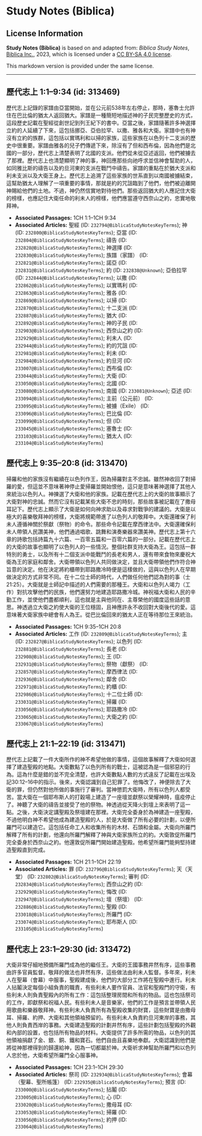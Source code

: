 # Study Notes (Biblica)

## License Information

**Study Notes (Biblica)** is based on and adapted from: _Biblica Study Notes_, [Biblica Inc.](https://www.biblica.com/), 2023, which is licensed under a [CC BY-SA 4.0 license](https://creativecommons.org/licenses/by-sa/4.0/legalcode.en).

This markdown version is provided under the same license.



--------------------------------

## 歷代志上 1:1–9:34 (id: 313469)

歷代志上記錄的家譜由亞當開始，並在公元前538年左右停止，那時，塞魯士允許住在巴比倫的猶太人返回猶大。家譜是一種簡短地描述神的子民完整歷史的方式，這段歷史記載在聖經從創世記到列王紀下的書中。亞當之後，家譜隨著許多神選擇立約的人延續了下來，這包括挪亞、亞伯拉罕、以撒、雅各和大衛。家譜中也有神沒有立約的族群，這包括以實瑪利和以掃的家族，這些家族在以色列十二支派的歷史中很重要。家譜由雅各的兒子們傳遞下來，除沒有了但和西布倫，因為他們是北國的一部分，歷代志上清楚表明了北國的支派。他們從未從亞述返回，他們被擄去了那裡。歷代志上也清楚顯明了神的事，神回應那些向祂呼求並信神會幫助的人，如同雅比斯的禱告以及約旦河東的支派在戰鬥中禱告。家譜的重點在於猶大支派和利未支派以及大衛王身上。歷代志上追溯了這些家族的世系直到以南國被擄結束，這幫助猶太人理解了一項重要的事情，那就是約的咒詛臨到了他們，他們被迫離開神賜給他們的土地。不過，神仍然信實地對待他們。那些返回猶大的人應記住大衛的榜樣，也應記住大衛任命的利未人的榜樣，他們應當遵守西奈山之約，忠實地敬拜神。

* **Associated Passages:** 1CH 1:1–1CH 9:34
* **Associated Articles:** 聖經 (ID: `232794@BiblicaStudyNotesKeyTerms`); 神 (ID: `232800@BiblicaStudyNotesKeyTerms`); 亞當 (ID: `232804@BiblicaStudyNotesKeyTerms`); 禱告 (ID: `232828@BiblicaStudyNotesKeyTerms`); 神選擇 (ID: `232830@BiblicaStudyNotesKeyTerms`); 族譜（家譜） (ID: `232821@BiblicaStudyNotesKeyTerms`); 諾亞 (ID: `232831@BiblicaStudyNotesKeyTerms`); 約 (ID: `232838@Unknown`); 亞伯拉罕 (ID: `232844@BiblicaStudyNotesKeyTerms`); 以撒 (ID: `232862@BiblicaStudyNotesKeyTerms`); 以實瑪利 (ID: `232863@BiblicaStudyNotesKeyTerms`); 雅各 (ID: `232869@BiblicaStudyNotesKeyTerms`); 以掃 (ID: `232870@BiblicaStudyNotesKeyTerms`); 十二支派 (ID: `232887@BiblicaStudyNotesKeyTerms`); 猶大 (ID: `232892@BiblicaStudyNotesKeyTerms`); 神的子民 (ID: `232903@BiblicaStudyNotesKeyTerms`); 西奈山之約 (ID: `232929@BiblicaStudyNotesKeyTerms`); 利未人 (ID: `232944@BiblicaStudyNotesKeyTerms`); 約的咒詛 (ID: `232981@BiblicaStudyNotesKeyTerms`); 利未 (ID: `232984@BiblicaStudyNotesKeyTerms`); 約旦河 (ID: `233007@BiblicaStudyNotesKeyTerms`); 西布倫 (ID: `233044@BiblicaStudyNotesKeyTerms`); 大衛 (ID: `233050@BiblicaStudyNotesKeyTerms`); 北國 (ID: `233080@BiblicaStudyNotesKeyTerms`); 南國 (ID: `233081@Unknown`); 亞述 (ID: `233094@BiblicaStudyNotesKeyTerms`); 主前（公元前） (ID: `233095@BiblicaStudyNotesKeyTerms`); 被擄（Exile） (ID: `233096@BiblicaStudyNotesKeyTerms`); 巴比倫 (ID: `233099@BiblicaStudyNotesKeyTerms`); 但 (ID: `233045@BiblicaStudyNotesKeyTerms`); 塞魯士 (ID: `233103@BiblicaStudyNotesKeyTerms`); 猶太人 (ID: `233104@BiblicaStudyNotesKeyTerms`)

## 歷代志上 9:35–20:8 (id: 313470)

掃羅和他的家族沒有繼續在以色列作王，因為掃羅對主不忠誠。雖然神收回了對掃羅的愛，但這並不意味著神停止愛掃羅並開始恨他，這只是意味著神選擇了其他人來統治以色列人。神揀選了大衛和他的家族。記載在歷代志上的大衛的故事顯示了大衛對神的忠誠。然而它沒有記載某些大衛不忠的時刻，那些故事被記載在了撒母耳記下。歷代志上顯示了大衛是如何向神求助以及尋求對戰爭的建議的。大衛是以極大的喜樂敬拜神的榜樣，大衛將規範帶進了以色列人的敬拜中。大衛還確保了利未人遵循神關於祭獻（祭物）的命令。那些命令記載在摩西律法中。大衛還確保利未人帶領人民讚美神，他們通過唱歌、跳舞和演奏樂器來讚美神。歷代志上第十六章的詩歌包括詩篇九十六篇、一百零五篇和一百零六篇的一部分。記載在歷代志上的大衛的故事也顯明了以色列人的一些情況。整個社群支持大衛為王。這包括一群特別的勇士，以及所有十二個支派中能戰鬥的長老和男人，還有帶來食物來慶祝大衛為王的家庭和鄰舍。大衛帶領以色列人共同做決定，並且大衛帶領他們作符合神旨意的決定。他在決定將約櫃帶到耶路撒冷時便是這樣做的，這與以色列人在早期做決定的方式非常不同。在十二位士師的時代，人們做任何他們認為對的事（士21:25）。大衛就是士師記中描述的人們需要的那種王。大衛和以色列人竭力（工作）對抗攻擊他們的民族，他們還努力地建造耶路撒冷城。神祝福大衛和人民的辛勤工作，並使他們盡都順利，這也就是主與他同在、主尊榮他的國度這些話的意思。神透過立大衛之約使大衛的王位穩固，且神應許永不收回對大衛後代的愛。這意味著大衛家族中總會有人為王。從巴比倫回來的猶太人正在等待那位王來統治。

* **Associated Passages:** 1CH 9:35–1CH 20:8
* **Associated Articles:** 工作 (ID: `232809@BiblicaStudyNotesKeyTerms`); 主 (ID: `232827@BiblicaStudyNotesKeyTerms`); 以色列 (ID: `232881@BiblicaStudyNotesKeyTerms`); 長老 (ID: `232908@BiblicaStudyNotesKeyTerms`); 王 (ID: `232931@BiblicaStudyNotesKeyTerms`); 祭物（獻祭） (ID: `232857@BiblicaStudyNotesKeyTerms`); 摩西律法 (ID: `232936@BiblicaStudyNotesKeyTerms`); 鄰舍 (ID: `232971@BiblicaStudyNotesKeyTerms`); 約櫃 (ID: `232986@BiblicaStudyNotesKeyTerms`); 十二位士師 (ID: `233031@BiblicaStudyNotesKeyTerms`); 掃羅 (ID: `233056@BiblicaStudyNotesKeyTerms`); 耶路撒冷 (ID: `233065@BiblicaStudyNotesKeyTerms`); 大衛之約 (ID: `233067@BiblicaStudyNotesKeyTerms`)

## 歷代志上 21:1–22:19 (id: 313471)

歷代志上記載了一件大衛所作的神不希望他做的事情，這個故事解釋了大衛如何選擇了建造聖殿的地點。大衛數點了以色列所有的戰士，這被認為是一個邪惡的行為。這為什麼是錯的並不完全清楚，也許大衛數點人數的方式違反了記載在出埃及記30:12–16中的指示。後來，大衛認識到自己犯罪了。他悔改了，神便除去了大衛的罪，但仍然對他所做的事施行了審判。當神懲罰大衛時，所有以色列人都受苦。當大衛在一個耶布斯人的打穀場上建造了一座壇並獻祭以榮耀神時，瘟疫停止了。神聽了大衛的禱告並接受了他的祭物。神透過從天降火到壇上來表明了這一點。之後，大衛決定講聖殿及祭壇建在那裡。大衛完全委身於為神建造一座聖殿，不過他明白神不希望他成為建造聖殿的人，於是大衛做了所有必要的計劃，以便所羅門可以建造它。這包括任命工人和收集所有的木材、石頭和金屬。大衛向所羅門解釋了所有的計劃，他還向所羅門解釋了神與大衛家族所立的約。大衛敦促所羅門完全委身於西奈山之約。他還敦促所羅門開始建造聖殿。他希望所羅門能夠堅持建造聖殿直到完成。

* **Associated Passages:** 1CH 21:1–1CH 22:19
* **Associated Articles:** 罪 (ID: `232796@BiblicaStudyNotesKeyTerms`); 天（天堂） (ID: `232802@BiblicaStudyNotesKeyTerms`); 審判 (ID: `232834@BiblicaStudyNotesKeyTerms`); 西奈山之約 (ID: `232929@BiblicaStudyNotesKeyTerms`); 悔改 (ID: `232947@BiblicaStudyNotesKeyTerms`); 壇（祭壇） (ID: `232886@BiblicaStudyNotesKeyTerms`); 聖殿 (ID: `233018@BiblicaStudyNotesKeyTerms`); 所羅門 (ID: `233074@BiblicaStudyNotesKeyTerms`); 耶布斯人 (ID: `233105@BiblicaStudyNotesKeyTerms`)

## 歷代志上 23:1–29:30 (id: 313472)

大衛非常仔細地預備所羅門成為他的繼任王。大衛的王國事務井然有序，這些事務由許多官員監督。敬拜的做法也井然有序，這些做法由利未人監督。多年來，利未人在聖幕（會幕）中服事，聖殿建成後，他們的大部分工作將在聖殿中進行。利未人拈鬮決定每個小組負責的職責，有些利未人要作官員、法官和聖殿門的守衛，有些利未人則負責聖殿內的所有工作：這包括整理房間和所有的物品。這也包括祭司的工作，即獻祭和祝福人民。有些利未人是音樂家，他們的工作是預言並帶領人民用歌曲和樂器敬拜神。有些利未人負責所有為聖殿收集的財寶，這些財寶是由撒母耳、掃羅、約押、大衛和其他領袖預留的。有些利未人負責約旦河東岸的事務，其他人則負責西岸的事務。大衛建造聖殿的計劃井然有序，這些計劃包括聖殿的外觀和內部的設置，也包括所有物品的材料。大衛提供了許多所需的物品，以色列的其他領袖捐獻了金、銀、銅、鐵和寶石。他們自由且喜樂地奉獻。大衛認識到他們是將從神那裡得到的歸還給神，因為一切都屬於神。大衛祈求神幫助所羅門和以色列人忠於他，大衛希望所羅門全心服事神。

* **Associated Passages:** 1CH 23:1–1CH 29:30
* **Associated Articles:** 祭司 (ID: `232934@BiblicaStudyNotesKeyTerms`); 會幕（聖幕、聖所帳篷） (ID: `232935@BiblicaStudyNotesKeyTerms`); 預言 (ID: `233000@BiblicaStudyNotesKeyTerms`); 拈鬮 (ID: `233005@BiblicaStudyNotesKeyTerms`); 心 (ID: `233020@BiblicaStudyNotesKeyTerms`); 撒母耳 (ID: `233053@BiblicaStudyNotesKeyTerms`); 掃羅 (ID: `233056@BiblicaStudyNotesKeyTerms`); 約押 (ID: `233064@BiblicaStudyNotesKeyTerms`)

